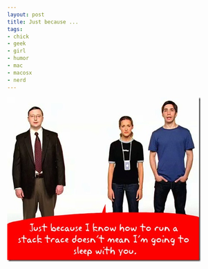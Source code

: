 ```yaml
--- 
layout: post
title: Just because ...
tags: 
- chick
- geek
- girl
- humor
- mac
- macosx
- nerd
---
```

<p><a class="image" href="/images/2008/04/macgenius.jpg"><img style="border-right:0;border-top:0;border-left:0;border-bottom:0;" height="382" alt="macgenius" src="/images/2008/04/macgenius-thumb.jpg" width="448" border="0" /></a></p>
